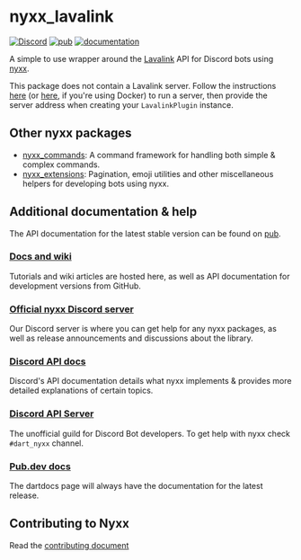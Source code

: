 # nyxx_lavalink

[![Discord](https://discordapp.com/api/guilds/846136758470443069/widget.png?style=shield)](https://discord.gg/nyxx)
[![pub](https://img.shields.io/pub/v/nyxx_lavalink.svg)](https://pub.dev/packages/nyxx_lavalink)
[![documentation](https://img.shields.io/badge/Documentation-nyxx__lavalink-yellow.svg)](https://pub.dev/documentation/nyxx_lavalink/latest/)

A simple to use wrapper around the [Lavalink](https://lavalink.dev/) API for Discord bots using [nyxx](https://pub.dev/packages/nyxx).

This package does not contain a Lavalink server. Follow the instructions [here](https://lavalink.dev/configuration/binary.html) (or [here](https://lavalink.dev/configuration/docker.html), if you're using Docker) to run a server, then provide the server address when creating your `LavalinkPlugin` instance.

## Other nyxx packages

- [nyxx_commands](https://pub.dev/packages/nyxx_commands): A command framework for handling both simple & complex commands.
- [nyxx_extensions](https://pub.dev/packages/nyxx_extensions): Pagination, emoji utilities and other miscellaneous helpers for developing bots using nyxx.

## Additional documentation & help

The API documentation for the latest stable version can be found on [pub](https://pub.dev/documentation/nyxx_lavalink).

### [Docs and wiki](https://nyxx.l7ssha.xyz)
Tutorials and wiki articles are hosted here, as well as API documentation for development versions from GitHub.

### [Official nyxx Discord server](https://discord.gg/nyxx)
Our Discord server is where you can get help for any nyxx packages, as well as release announcements and discussions about the library.

### [Discord API docs](https://discord.dev/)
Discord's API documentation details what nyxx implements & provides more detailed explanations of certain topics.

### [Discord API Server](https://discord.gg/discord-api)
The unofficial guild for Discord Bot developers. To get help with nyxx check `#dart_nyxx` channel.

### [Pub.dev docs](https://pub.dev/documentation/nyxx_lavalink)
The dartdocs page will always have the documentation for the latest release.

## Contributing to Nyxx

Read the [contributing document](https://github.com/nyxx-discord/nyxx_lavalink/blob/dev/CONTRIBUTING.md)
